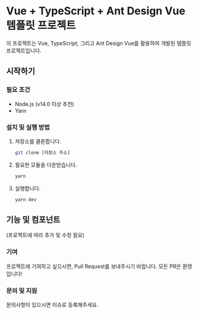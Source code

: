 # Vue + TypeScript + Ant Design Vue 템플릿 프로젝트

이 프로젝트는 Vue, TypeScript, 그리고 Ant Design Vue를 활용하여 개발된 템플릿 프로젝트입니다.

## 시작하기

### 필요 조건

- Node.js (v14.0 이상 추천)
- Yarn

### 설치 및 실행 방법

1. 저장소를 클론합니다.
   ```bash
   git clone [저장소 주소]
   ```
2. 필요한 모듈을 다운받습니다.
   ```bash
   yarn
   ```
3. 실행합니다.
   ```bash
   yarn dev
   ```

## 기능 및 컴포넌트

(프로젝트에 따라 추가 및 수정 필요)

### 기여

프로젝트에 기여하고 싶으시면, Pull Request를 보내주시기 바랍니다. 모든 PR은 환영입니다!

### 문의 및 지원

문의사항이 있으시면 이슈로 등록해주세요.
